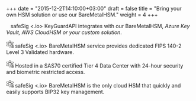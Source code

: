 +++
date = "2015-12-2T14:10:00+03:00"
draft = false
title = "Bring your own HSM solution or use our BareMetalHSM."
weight = 4
+++

&nbsp;<i class="fas fa-plug"></i>&nbsp; safeSig <.io> KeyGuardAPI integrates with our BareMetalHSM, _Azure Key Vault, AWS CloudHSM or your custom solution_.

<img src="../img/lock.png" height=20 width=20></i> safeSig <.io> BareMetalHSM service provides dedicated FIPS 140-2 Level 3 Validated hardware.

<img src="../img/lock.png" height=20 width=20></i> Hosted in a SAS70 certified Tier 4 Data Center with 24-hour security and biometric restricted access.

<img src="../img/lock.png" height=20 width=20></i> safeSig <.io> BareMetalHSM is the only cloud HSM that quickly and easily supports BIP32 key management.
